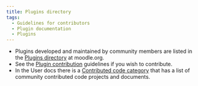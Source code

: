 ```yaml
---
title: Plugins directory
tags:
  - Guidelines for contributors
  - Plugin documentation
  - Plugins
---
```


- Plugins developed and maintained by community members are listed in the [Plugins directory](https://moodle.org/plugins) at moodle.org.
- See the [Plugin contribution](../../community/plugincontribution) guidelines if you wish to contribute.
- In the User docs there is a [Contributed code category](https://docs.moodle.org/en/Category:Contributed_code) that has a list of community contributed code projects and documents.
